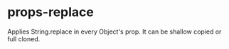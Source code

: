 # props-replace
Applies String.replace in every Object's prop. It can be shallow copied or full cloned.
